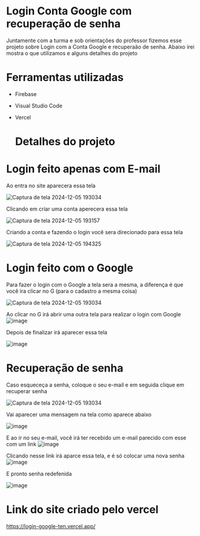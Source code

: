 # Login Conta Google com recuperação de senha

Juntamente com a turma e sob orientações do professor fizemos esse projeto sobre Login com a Conta Google e recuperaão de senha.
Abaixo irei mostra o que utilizamos e alguns detalhes do projeto

# Ferramentas utilizadas

* Firebase
* Visual Studio Code
* Vercel

  # Detalhes do projeto
 # Login feito apenas com E-mail
  
Ao entra no site aparecera essa tela

  ![Captura de tela 2024-12-05 193034](https://github.com/user-attachments/assets/5ae76683-8b31-46b8-aa18-d047e9e44a2b)

Clicando em criar uma conta aperecera essa tela

![Captura de tela 2024-12-05 193157](https://github.com/user-attachments/assets/6c5adce4-5348-40a3-bf65-75ca51e69a5b)


Criando a conta e fazendo o login você sera direcionado para essa tela

![Captura de tela 2024-12-05 194325](https://github.com/user-attachments/assets/30b933b5-6395-44bf-88f4-e475850781a4)


# Login feito com o Google

Para fazer o login com o Google a tela sera a mesma, a diferença é que você ira clicar no G
(para o cadastro a mesma coisa)

![Captura de tela 2024-12-05 193034](https://github.com/user-attachments/assets/5ae76683-8b31-46b8-aa18-d047e9e44a2b)

Ao clicar no G irá abrir uma outra tela para realizar o login com Google
![image](https://github.com/user-attachments/assets/d9fdb879-cfcd-40bf-886e-56721eba7407)

Depois de finalizar irá aparecer essa tela

![image](https://github.com/user-attachments/assets/52ff86c3-bde0-449b-a0ec-f18f9af3928e)

# Recuperação de senha

Caso esqueceça a senha, coloque o seu e-mail e em seguida clique em recuperar senha

![Captura de tela 2024-12-05 193034](https://github.com/user-attachments/assets/5ae76683-8b31-46b8-aa18-d047e9e44a2b)

Vai aparecer uma mensagem na tela como aparece abaixo

![image](https://github.com/user-attachments/assets/b7cca5df-07d9-46f2-bd81-24cc7ca50292)

E ao ir no seu e-mail, você irá ter recebido um e-mail parecido com esse com um link
![image](https://github.com/user-attachments/assets/ad26495d-ae17-4035-b0f7-1c53cc7077a2)

Clicando nesse link irá aparce essa tela, e é só colocar uma nova senha
![image](https://github.com/user-attachments/assets/4de12f50-e2ae-4dc2-b3c4-6885fd414930)

E pronto senha redefenida

![image](https://github.com/user-attachments/assets/3f5475a8-b866-41b9-aa21-eab1233d491e)

# Link do site criado pelo vercel
https://login-google-ten.vercel.app/
